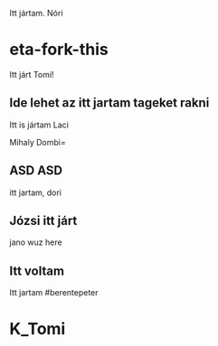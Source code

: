 Itt jártam. Nóri
# eta-fork-this

Itt járt Tomi!
## Ide lehet az itt jartam tageket rakni


Itt is jártam Laci 



Mihaly Dombi=

## ASD ASD
itt jartam, dori

## Józsi itt járt
jano wuz here
## Itt voltam
Itt jartam #berentepeter

# K_Tomi


